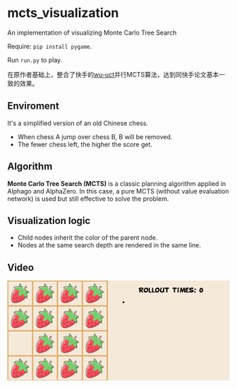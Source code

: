 # mcts_visualization
An implementation of visualizing Monte Carlo Tree Search 

Require: <code>pip install pygame</code>.

Run <code>run.py</code> to play.

在原作者基础上，整合了快手的[wu-uct](https://arxiv.org/pdf/1810.11755.pdf)并行MCTS算法，达到同快手论文基本一致的效果。

## Enviroment
It's a simplified version of an old Chinese chess.
<ul>
<li>When chess A jump over chess B, B will be removed.</li>
<li>The fewer chess left, the higher the score get.</li>
</ul>

## Algorithm
**Monte Carlo Tree Search (MCTS)** is a classic planning algorithm applied in Alphago and AlphaZero.
In this case, a pure MCTS (without value evaluation network) is used but still effective to solve the problem.

## Visualization logic
<ul>
<li>Child nodes inherit the color of the parent node.</li>
<li>Nodes at the same search depth are rendered in the same line.</li>
</ul>

## Video
<img src="images/mcts_restmin_visual.gif">


